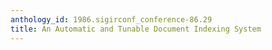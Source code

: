 ```yaml
---
anthology_id: 1986.sigirconf_conference-86.29
title: An Automatic and Tunable Document Indexing System
---
```

